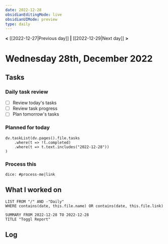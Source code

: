 ```yaml
---
date: 2022-12-28
obsidianEditingMode: live
obsidianUIMode: preview
type: daily
---
```


**<** [[2022-12-27|Previous day]] **|** [[2022-12-29|Next day]] **>**

# Wednesday 28th, December 2022

## Tasks

### Daily task review
- [ ] Review today's tasks
- [ ] Review task progress
- [ ] Plan tomorrow's tasks

### Planned for today

```dataviewjs
dv.taskList(dv.pages().file.tasks
	.where(t => !t.completed)
	.where(t => t.text.includes("2022-12-28"))
)
```

### Process this
`dice: #process-me|link`

## What I worked on
```dataview
LIST FROM "/" AND -"Daily"
WHERE contains(date, this.file.name) OR contains(date, this.file.link)
```

```toggl
SUMMARY FROM 2022-12-28 TO 2022-12-28
TITLE "Toggl Report"
```

## Log
